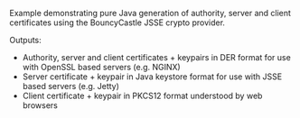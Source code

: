Example demonstrating pure Java generation of authority, server and client certificates using the BouncyCastle JSSE crypto provider.

Outputs:

* Authority, server and client certificates + keypairs in DER format for use with OpenSSL based servers (e.g. NGINX)
* Server certificate + keypair in Java keystore format for use with JSSE based servers (e.g. Jetty)
* Client certificate + keypair in PKCS12 format understood by web browsers
